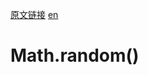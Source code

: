 <a href="https://developer.mozilla.org/zh-CN/docs/Web/JavaScript/Reference/Global_Objects/Math/random" target="_blank">原文链接</a>
<a href="https://developer.mozilla.org/en-US/docs/Web/JavaScript/Reference/Global_Objects/Math/random" target="_blank">en</a>

# Math.random()